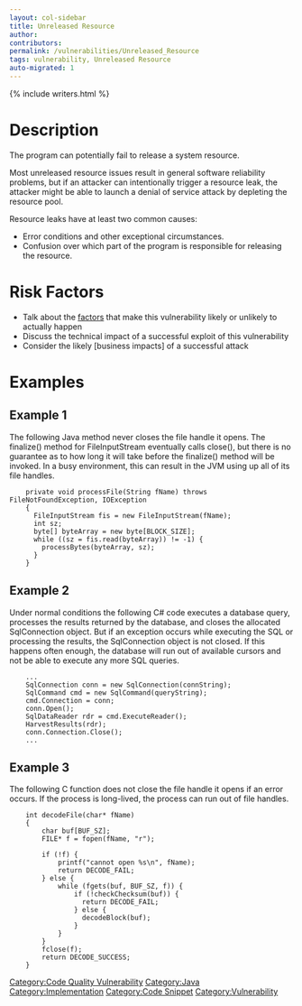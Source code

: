```yaml
---
layout: col-sidebar
title: Unreleased Resource
author:
contributors:
permalink: /vulnerabilities/Unreleased_Resource
tags: vulnerability, Unreleased Resource
auto-migrated: 1
---
```


{% include writers.html %}

# Description

The program can potentially fail to release a system resource.

Most unreleased resource issues result in general software reliability
problems, but if an attacker can intentionally trigger a resource leak,
the attacker might be able to launch a denial of service attack by
depleting the resource pool.

Resource leaks have at least two common causes:

- Error conditions and other exceptional circumstances.
- Confusion over which part of the program is responsible for
  releasing the resource.

# Risk Factors

- Talk about the [factors](https://owasp.org/www-community/OWASP_Risk_Rating_Methodology)
  that make this vulnerability likely or unlikely to actually happen
- Discuss the technical impact of a successful exploit of this
  vulnerability
- Consider the likely \[business impacts\] of a successful attack

# Examples

## Example 1

The following Java method never closes the file handle it opens. The
finalize() method for FileInputStream eventually calls close(), but
there is no guarantee as to how long it will take before the finalize()
method will be invoked. In a busy environment, this can result in the
JVM using up all of its file handles.

```
    private void processFile(String fName) throws FileNotFoundException, IOException
    {
      FileInputStream fis = new FileInputStream(fName);
      int sz;
      byte[] byteArray = new byte[BLOCK_SIZE];
      while ((sz = fis.read(byteArray)) != -1) {
        processBytes(byteArray, sz);
      }
    }
```

## Example 2

Under normal conditions the following C\# code executes a database
query, processes the results returned by the database, and closes the
allocated SqlConnection object. But if an exception occurs while
executing the SQL or processing the results, the SqlConnection object is
not closed. If this happens often enough, the database will run out of
available cursors and not be able to execute any more SQL queries.

```
    ...
    SqlConnection conn = new SqlConnection(connString);
    SqlCommand cmd = new SqlCommand(queryString);
    cmd.Connection = conn;
    conn.Open();
    SqlDataReader rdr = cmd.ExecuteReader();
    HarvestResults(rdr);
    conn.Connection.Close();
    ...
```

## Example 3

The following C function does not close the file handle it opens if an
error occurs. If the process is long-lived, the process can run out of
file handles.

```
    int decodeFile(char* fName)
    {
        char buf[BUF_SZ];
        FILE* f = fopen(fName, "r");

        if (!f) {
            printf("cannot open %s\n", fName);
            return DECODE_FAIL;
        } else {
            while (fgets(buf, BUF_SZ, f)) {
                if (!checkChecksum(buf)) {
                  return DECODE_FAIL;
                } else {
                  decodeBlock(buf);
                }
            }
        }
        fclose(f);
        return DECODE_SUCCESS;
    }
```

[Category:Code Quality
Vulnerability](Category:Code_Quality_Vulnerability "wikilink")
[Category:Java](Category:Java "wikilink")
[Category:Implementation](Category:Implementation "wikilink")
[Category:Code Snippet](Category:Code_Snippet "wikilink")
[Category:Vulnerability](Category:Vulnerability "wikilink")
